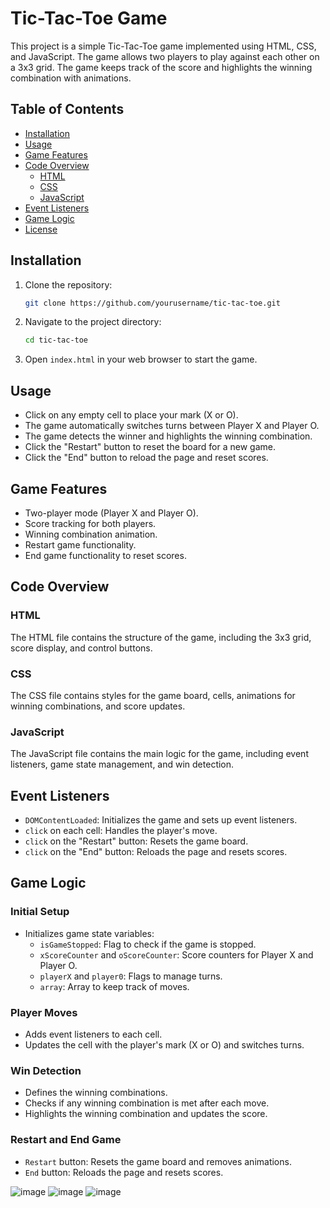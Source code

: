 # Tic-Tac-Toe Game

This project is a simple Tic-Tac-Toe game implemented using HTML, CSS, and JavaScript. The game allows two players to play against each other on a 3x3 grid. The game keeps track of the score and highlights the winning combination with animations.

## Table of Contents

- [Installation](#installation)
- [Usage](#usage)
- [Game Features](#game-features)
- [Code Overview](#code-overview)
  - [HTML](#html)
  - [CSS](#css)
  - [JavaScript](#javascript)
- [Event Listeners](#event-listeners)
- [Game Logic](#game-logic)
- [License](#license)

## Installation

1. Clone the repository:
   ```bash
   git clone https://github.com/yourusername/tic-tac-toe.git
   ```
2. Navigate to the project directory:
   ```bash
   cd tic-tac-toe
   ```
3. Open `index.html` in your web browser to start the game.

## Usage

- Click on any empty cell to place your mark (X or O).
- The game automatically switches turns between Player X and Player O.
- The game detects the winner and highlights the winning combination.
- Click the "Restart" button to reset the board for a new game.
- Click the "End" button to reload the page and reset scores.

## Game Features

- Two-player mode (Player X and Player O).
- Score tracking for both players.
- Winning combination animation.
- Restart game functionality.
- End game functionality to reset scores.

## Code Overview

### HTML

The HTML file contains the structure of the game, including the 3x3 grid, score display, and control buttons.

### CSS

The CSS file contains styles for the game board, cells, animations for winning combinations, and score updates.

### JavaScript

The JavaScript file contains the main logic for the game, including event listeners, game state management, and win detection.

## Event Listeners

- `DOMContentLoaded`: Initializes the game and sets up event listeners.
- `click` on each cell: Handles the player's move.
- `click` on the "Restart" button: Resets the game board.
- `click` on the "End" button: Reloads the page and resets scores.

## Game Logic

### Initial Setup

- Initializes game state variables:
  - `isGameStopped`: Flag to check if the game is stopped.
  - `xScoreCounter` and `oScoreCounter`: Score counters for Player X and Player O.
  - `playerX` and `player0`: Flags to manage turns.
  - `array`: Array to keep track of moves.

### Player Moves

- Adds event listeners to each cell.
- Updates the cell with the player's mark (X or O) and switches turns.

### Win Detection

- Defines the winning combinations.
- Checks if any winning combination is met after each move.
- Highlights the winning combination and updates the score.

### Restart and End Game

- `Restart` button: Resets the game board and removes animations.
- `End` button: Reloads the page and resets scores.



![image](https://github.com/opoiasnik/JS/assets/122808904/44e5f007-743a-47f8-8b67-8f24118a518f)
![image](https://github.com/opoiasnik/JS/assets/122808904/ecfb1a14-2da6-485a-ad1d-4fe678c28d8c)
![image](https://github.com/opoiasnik/JS/assets/122808904/1bc9793b-f8f4-4740-ba2d-19d865c7c571)



